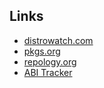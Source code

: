 ## Links

* [distrowatch.com](https://distrowatch.com/)
* [pkgs.org](https://pkgs.org/)
* [repology.org](https://repology.org)
* [ABI Tracker](https://abi-laboratory.pro/index.php?view=abi-tracker)
